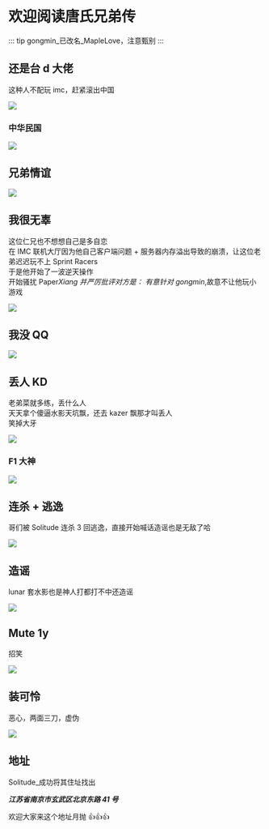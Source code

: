 # 欢迎阅读唐氏兄弟传

::: tip
gongmin\_已改名\_MapleLove，注意甄别
:::

## 还是台 d 大佬

这种人不配玩 imc，赶紧滚出中国

![](/others/gongmin传/yoyoo-1.png)

### 中华民国

![](/others/gongmin传/yoyoo-2.png)

## 兄弟情谊

![](/others/gongmin传/yoyoo-3.png)

## 我很无辜

这位仁兄也不想想自己是多自恋  
在 IMC 联机大厅因为他自己客户端问题 + 服务器内存溢出导致的崩溃，让这位老弟迟迟玩不上 Sprint Racers  
于是他开始了一波逆天操作  
开始骚扰 Paper*Xiang 并严厉批评对方是：
有意针对 gongmin*,故意不让他玩小游戏

![](/others/gongmin传/1.jpg)

## 我没 QQ

![](/others/gongmin传/2.png)

## 丢人 KD

老弟菜就多练，丢什么人  
天天拿个傻逼水影天坑飘，还去 kazer 飘那才叫丢人  
笑掉大牙

![](/others/gongmin传/3.png)

### F1 大神

![](/others/gongmin传/4.png)

## 连杀 + 逃逸

哥们被 Solitude 连杀 3 回逃逸，直接开始喊话造谣也是无敌了哈

![](/others/gongmin传/5.png)

## 造谣

lunar 套水影也是神人打都打不中还造谣

![](/others/gongmin传/6.png)

## Mute 1y

招笑

![](/others/gongmin传/7.png)

## 装可怜

恶心，两面三刀，虚伪

![](/others/gongmin传/8.png)

## 地址

Solitude\_成功将其住址找出

**_江苏省南京市玄武区北京东路 41 号_**

欢迎大家来这个地址月抛 👍👍👍

